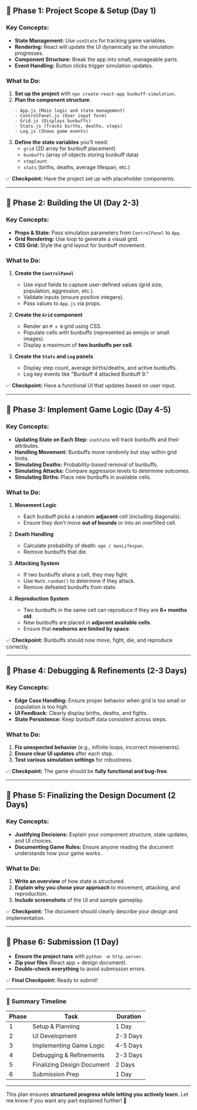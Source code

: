 ## **🔹 Phase 1: Project Scope & Setup (Day 1)**
### **Key Concepts:**
- **State Management:** Use `useState` for tracking game variables.
- **Rendering:** React will update the UI dynamically as the simulation progresses.
- **Component Structure:** Break the app into small, manageable parts.
- **Event Handling:** Button clicks trigger simulation updates.

### **What to Do:**
1. **Set up the project** with `npx create-react-app bunbuff-simulation`.
2. **Plan the component structure**:
   ```
   - App.js (Main logic and state management)
   - ControlPanel.js (User input form)
   - Grid.js (Displays bunbuffs)
   - Stats.js (Tracks births, deaths, steps)
   - Log.js (Shows game events)
   ```
3. **Define the state variables** you’ll need:
   - `grid` (2D array for bunbuff placement)
   - `bunbuffs` (array of objects storing bunbuff data)
   - `stepCount`
   - `stats` (births, deaths, average lifespan, etc.)

✅ **Checkpoint:** Have the project set up with placeholder components.

---

## **🔹 Phase 2: Building the UI (Day 2-3)**
### **Key Concepts:**
- **Props & State:** Pass simulation parameters from `ControlPanel` to `App`.
- **Grid Rendering:** Use loop to generate a visual grid.
- **CSS Grid:** Style the grid layout for bunbuff movement.

### **What to Do:**
1. **Create the `ControlPanel`**
   - Use input fields to capture user-defined values (grid size, population, aggression, etc.).
   - Validate inputs (ensure positive integers).
   - Pass values to `App.js` via props.

2. **Create the `Grid` component**
   - Render an `M x N` grid using CSS.
   - Populate cells with bunbuffs (represented as emojis or small images).
   - Display a maximum of **two bunbuffs per cell**.

3. **Create the `Stats` and `Log` panels**
   - Display step count, average births/deaths, and active bunbuffs.
   - Log key events like "Bunbuff 4 attacked Bunbuff 9."

✅ **Checkpoint:** Have a functional UI that updates based on user input.

---

## **🔹 Phase 3: Implement Game Logic (Day 4-5)**
### **Key Concepts:**
- **Updating State on Each Step:** `useState` will track bunbuffs and their attributes.
- **Handling Movement:** Bunbuffs move randomly but stay within grid limits.
- **Simulating Deaths:** Probability-based removal of bunbuffs.
- **Simulating Attacks:** Compare aggression levels to determine outcomes.
- **Simulating Births:** Place new bunbuffs in available cells.

### **What to Do:**
1. **Movement Logic**
   - Each bunbuff picks a random **adjacent** cell (including diagonals).
   - Ensure they don’t move **out of bounds** or into an overfilled cell.

2. **Death Handling**
   - Calculate probability of death: `age / maxLifespan`.
   - Remove bunbuffs that die.

3. **Attacking System**
   - If two bunbuffs share a cell, they may fight.
   - Use `Math.random()` to determine if they attack.
   - Remove defeated bunbuffs from state.

4. **Reproduction System**
   - Two bunbuffs in the same cell can reproduce if they are **6+ months old**.
   - New bunbuffs are placed in **adjacent available cells**.
   - Ensure that **newborns are limited by space**.

✅ **Checkpoint:** Bunbuffs should now move, fight, die, and reproduce correctly.

---

## **🔹 Phase 4: Debugging & Refinements (2-3 Days)**
### **Key Concepts:**
- **Edge Case Handling:** Ensure proper behavior when grid is too small or population is too high.
- **UI Feedback:** Clearly display births, deaths, and fights.
- **State Persistence:** Keep bunbuff data consistent across steps.

### **What to Do:**
1. **Fix unexpected behavior** (e.g., infinite loops, incorrect movements).
2. **Ensure clear UI updates** after each step.
3. **Test various simulation settings** for robustness.

✅ **Checkpoint:** The game should be **fully functional and bug-free**.

---

## **🔹 Phase 5: Finalizing the Design Document (2 Days)**
### **Key Concepts:**
- **Justifying Decisions:** Explain your component structure, state updates, and UI choices.
- **Documenting Game Rules:** Ensure anyone reading the document understands how your game works.

### **What to Do:**
1. **Write an overview** of how state is structured.
2. **Explain why you chose your approach** to movement, attacking, and reproduction.
3. **Include screenshots** of the UI and sample gameplay.

✅ **Checkpoint:** The document should clearly describe your design and implementation.

---

## **🔹 Phase 6: Submission (1 Day)**
- **Ensure the project runs** with `python -m http.server`.
- **Zip your files** (React app + design document).
- **Double-check everything** to avoid submission errors.

✅ **Final Checkpoint:** Ready to submit!

---

### **📌 Summary Timeline**
| Phase | Task | Duration |
|-------|------|----------|
| 1 | Setup & Planning | 1 Day |
| 2 | UI Development | 2-3 Days |
| 3 | Implementing Game Logic | 4-5 Days |
| 4 | Debugging & Refinements | 2-3 Days |
| 5 | Finalizing Design Document | 2 Days |
| 6 | Submission Prep | 1 Day |

---

This plan ensures **structured progress while letting you actively learn**. Let me know if you want any part explained further! 🚀